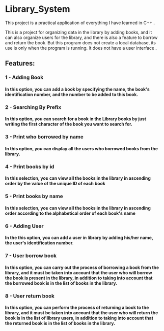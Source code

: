 # Library_System

This project is a practical application of everything I have learned in C++ .

This is a project for organizing data in the library by adding books, and it can also organize users for the library, and there is also a feature to borrow and return the book. But this program does not create a local database, its use is only when the program is running. It does not have a user interface .
## Features:
### 1 - Adding Book
#### In this option, you can add a book by specifying the name, the book's identification number, and the number to be added to this book.
### 2 - Searching By Prefix
#### In this option, you can search for a book in the Library books by just writing the first character of the book you want to search for.
### 3 - Print who borrowed by name
#### In this option, you can display all the users who borrowed books from the library.
### 4 -  Print books by id
#### In this selection, you can view all the books in the library in ascending order by the value of the unique ID of each book
### 5 - Print books by name
#### In this selection, you can view all the books in the library in ascending order according to the alphabetical order of each book's name
### 6 - Adding User
#### In the this option, you can add a user in library by  adding his/her name, the user's identification number.
### 7 - User borrow book
#### In this option, you can carry out the process of borrowing a book from the library, and it must be taken into account that the user who will borrow the book is present in the library, in addition to taking into account that the borrowed book is in the list of books in the library.
### 8 - User return book 
#### In this option, you can perform the process of returning a book to the library, and it must be taken into account that the user who will return the book is in the list of library users, in addition to taking into account that the returned book is in the list of books in the library.

